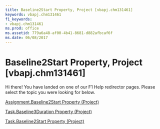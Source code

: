 ```yaml
---
title: Baseline2Start Property, Project [vbapj.chm131461]
keywords: vbapj.chm131461
f1_keywords:
- vbapj.chm131461
ms.prod: office
ms.assetid: 779a6a48-af00-4b41-8681-d882afbcaf6f
ms.date: 06/08/2017
---
```



# Baseline2Start Property, Project [vbapj.chm131461]

Hi there! You have landed on one of our F1 Help redirector pages. Please select the topic you were looking for below.

[Assignment.Baseline2Start Property (Project)](http://msdn.microsoft.com/library/e62326eb-590b-6df4-362e-3cd00220557f%28Office.15%29.aspx)

[Task.Baseline3Duration Property (Project)](http://msdn.microsoft.com/library/db58503e-b7b2-04cd-482f-bfe2c0fd744c%28Office.15%29.aspx)

[Task.Baseline2Start Property (Project)](http://msdn.microsoft.com/library/c2802511-429e-52c8-0fa9-e773fe9b13af%28Office.15%29.aspx)


